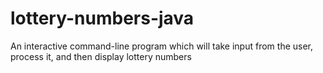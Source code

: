 # lottery-numbers-java
An interactive command-line program which will take input from the user, process it, and then display lottery numbers
